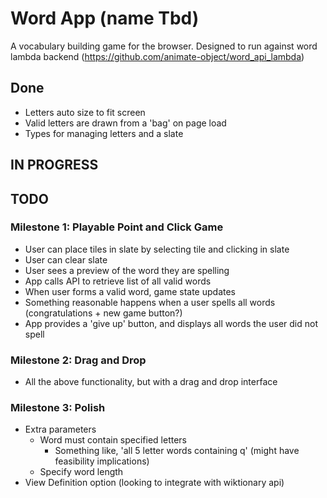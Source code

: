 # Word App (name Tbd)

A vocabulary building game for the browser. Designed to run against word lambda backend (https://github.com/animate-object/word_api_lambda)

## Done

- Letters auto size to fit screen
- Valid letters are drawn from a 'bag' on page load
- Types for managing letters and a slate

## IN PROGRESS

## TODO

### Milestone 1: Playable Point and Click Game

- User can place tiles in slate by selecting tile and clicking in slate
- User can clear slate
- User sees a preview of the word they are spelling
- App calls API to retrieve list of all valid words
- When user forms a valid word, game state updates
- Something reasonable happens when a user spells all words (congratulations + new game button?)
- App provides a 'give up' button, and displays all words the user did not spell

### Milestone 2: Drag and Drop

- All the above functionality, but with a drag and drop interface

### Milestone 3: Polish

- Extra parameters
  - Word must contain specified letters
    - Something like, 'all 5 letter words containing q' (might have feasibility implications)
  - Specify word length
- View Definition option (looking to integrate with wiktionary api)
